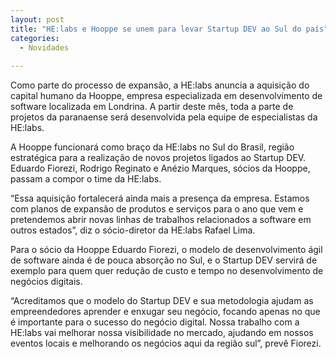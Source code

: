 ```yaml
---
layout: post
title: "HE:labs e Hooppe se unem para levar Startup DEV ao Sul do país"
categories:
  - Novidades
     
---
```

Como parte do processo de expansão, a  HE:labs  anuncia a aquisição do capital humano da Hooppe, empresa especializada em desenvolvimento de software localizada em Londrina.  A partir  deste mês, toda a parte de projetos da paranaense será desenvolvida pela equipe de especialistas da HE:labs.

A Hooppe funcionará como braço da HE:labs no Sul do Brasil, região estratégica para a realização de novos projetos ligados ao Startup DEV. Eduardo Fiorezi, Rodrigo Reginato e Anézio Marques, sócios da Hooppe, passam a  compor o time da HE:labs.

“Essa aquisição fortalecerá ainda mais a presença da empresa. Estamos com planos de expansão de produtos e serviços para o ano que vem e pretendemos abrir novas linhas de trabalhos relacionados a software em outros estados”, diz o sócio-diretor da HE:labs Rafael Lima.

Para o sócio da Hooppe Eduardo Fiorezi, o modelo de desenvolvimento ágil de software ainda é de pouca absorção no Sul, e o Startup DEV servirá de exemplo para quem quer redução de custo e tempo no desenvolvimento de negócios digitais.

“Acreditamos que o modelo do Startup DEV e sua metodologia ajudam as empreendedores aprender e enxugar seu negócio, focando apenas no que é importante para o sucesso do negócio digital. Nossa trabalho com a HE:labs vai melhorar nossa visibilidade no mercado, ajudando em nossos eventos locais e melhorando os negócios aqui da região sul”, prevê Fiorezi.
